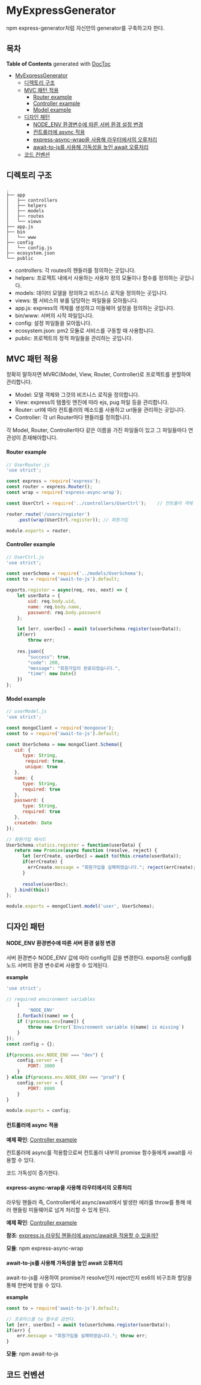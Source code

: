 # MyExpressGenerator

npm express-generator처럼 자신만의 generator를 구축하고자 한다.



## 목차

**Table of Contents**  generated with [DocToc](https://github.com/thlorenz/doctoc)

- [MyExpressGenerator](#myexpressgenerator)
  - [디렉토리 구조](#%EB%94%94%EB%A0%89%ED%86%A0%EB%A6%AC-%EA%B5%AC%EC%A1%B0)
  - [MVC 패턴 적용](#mvc-%ED%8C%A8%ED%84%B4-%EC%A0%81%EC%9A%A9)
    - [Router example](#router-example)
    - [Controller example](#controller-example)
    - [Model example](#model-example)
  - [디자인 패턴](#%EB%94%94%EC%9E%90%EC%9D%B8-%ED%8C%A8%ED%84%B4)
    - [NODE_ENV 환경변수에 따른 서버 환경 설정 변경](#node_env-%ED%99%98%EA%B2%BD%EB%B3%80%EC%88%98%EC%97%90-%EB%94%B0%EB%A5%B8-%EC%84%9C%EB%B2%84-%ED%99%98%EA%B2%BD-%EC%84%A4%EC%A0%95-%EB%B3%80%EA%B2%BD)
    - [컨트롤러에 async 적용](#%EC%BB%A8%ED%8A%B8%EB%A1%A4%EB%9F%AC%EC%97%90-async-%EC%A0%81%EC%9A%A9)
    - [express-async-wrap을 사용해 라우터에서의 오류처리](#express-async-wrap%EC%9D%84-%EC%82%AC%EC%9A%A9%ED%95%B4-%EB%9D%BC%EC%9A%B0%ED%84%B0%EC%97%90%EC%84%9C%EC%9D%98-%EC%98%A4%EB%A5%98%EC%B2%98%EB%A6%AC)
    - [await-to-js를 사용해 가독성을 높인 await 오류처리](#await-to-js%EB%A5%BC-%EC%82%AC%EC%9A%A9%ED%95%B4-%EA%B0%80%EB%8F%85%EC%84%B1%EC%9D%84-%EB%86%92%EC%9D%B8-await-%EC%98%A4%EB%A5%98%EC%B2%98%EB%A6%AC)
  - [코드 컨벤션](#%EC%BD%94%EB%93%9C-%EC%BB%A8%EB%B2%A4%EC%85%98)



## 디렉토리 구조

```
.
├── app
│   ├── controllers
│   ├── helpers
│   ├── models
│   ├── routes
│   └── views
├── app.js
├── bin
│   └── www
├── config
│   └── config.js
├── ecosystem.json
└── public
```

- controllers: 각 routes의 핸들러를 정의하는 곳입니다.
- helpers: 프로젝트 내에서 사용하는 사용자 정의 모듈이나 함수를 정의하는 곳입니다.
- models: 데이터 모델을 정의하고 비즈니스 로직을 정의하는 곳입니다.
- views: 웹 서비스의 뷰를 담당하는 파일들을 모아둡니다.
- app.js: express의 객체를 생성하고 미들웨어 설정을 정의하는 곳입니다.
- bin/www: 서버의 시작 파일입니다.
- config: 설정 파일들을 모아둡니다.
- ecosystem.json: pm2 모듈로 서비스를 구동할 때 사용합니다.
- public: 프로젝트의 정적 파일들을 관리하는 곳입니다.  



## MVC 패턴 적용

정확히 말하자면 MVRC(Model, View, Router, Controller)로 프로젝트를 분할하여 관리합니다. 

- Model: 모델 객체와 그것의 비즈니스 로직을 정의합니다.
- View: express의 템플릿 엔진에 따라 ejs, pug 파일 등을 관리합니다.
- Router: url에 따라 컨트롤러의 메소드를 사용하고 url들을 관리하는 곳입니다. 
- Controller: 각 url Router마다 핸들러를 정의합니다. 



각 Model, Router, Controller마다 같은 이름을 가진 파일들이 있고 그 파일들마다 연관성이 존재해야합니다.

#### Router example

```javascript
// UserRouter.js
'use strict';

const express = require('express');
const router = express.Router();
const wrap = require('express-async-wrap');

const UserCtrl = require('../controllers/UserCtrl');	// 컨트롤러 객체

router.route('/users/register')
	.post(wrap(UserCtrl.register)); // 회원가입

module.exports = router;
```



#### Controller example

```javascript
// UserCtrl.js
'use strict';

const userSchema = require('../models/UserSchema');
const to = require('await-to-js').default;

exports.register = async(req, res, next) => {
    let userData = {
        uid: req.body.uid,
        name: req.body.name,
        password: req.body.password
    };

    let [err, userDoc] = await to(userSchema.register(userData));
    if(err)
    	throw err;
    
    res.json({
        "success": true,
        "code": 200,
        "message": "회원가입이 완료되었습니다.",
        "time": new Date()
    })
};
```



#### Model example

```javascript
// userModel.js
'use strict';

const mongoClient = require('mongoose');
const to = require('await-to-js').default;

const UserSchema = new mongoClient.Schema({
   uid: {
      type: String,
       required: true,
       unique: true
   },
   name: {
      type: String,
      required: true
   },
   password: {
      type: String,
      required: true
   },
   createOn: Date
});

// 회원가입 메서드
UserSchema.statics.register = function(userData) {
   return new Promise(async function (resolve, reject) {
      let [errCreate, userDoc] = await to(this.create(userData));
      if(errCreate) {
        errCreate.message = "회원가입을 실패하였습니다."; reject(errCreate);
      }
      
      resolve(userDoc);
   }.bind(this))
};

module.exports = mongoClient.model('user', UserSchema);
```



## 디자인 패턴

#### NODE_ENV 환경변수에 따른 서버 환경 설정 변경

서버 환경변수 NODE_ENV 값에 따라 config의 값을 변경한다. exports된 config를 노드 서버의 환경 변수로써 사용할 수 있게된다.



**example**

```javascript
'use strict';

// required environment variables
	[
		'NODE_ENV'
	].forEach((name) => {
	if (!process.env[name]) {
		throw new Error(`Environment variable ${name} is missing`)
	}
});
const config = {};

if(process.env.NODE_ENV === "dev") {
	config.server = {
		PORT: 3000
	}
} else if(process.env.NODE_ENV === "prod") {
	config.server = {
		PORT: 8080
	}
}

module.exports = config;
```





#### 컨트롤러에 async 적용

**예제 확인**: [Controller example](#controller-example)

컨트롤러에 async를 적용함으로써 컨트롤러 내부의 promise 함수들에게 await를 사용할 수 있다.

코드 가독성이 증가한다.



#### express-async-wrap을 사용해 라우터에서의 오류처리

라우팅 핸들러 즉, Controller에서 async/await에서 발생한 에러를 throw를 통해 에러 핸들링 미들웨어로 넘겨 처리할 수 있게 된다.

**예제 확인**: [Controller example](#controller-example)

**참조**: [express.js 라우팅 핸들러에 async/await을 적용할 수 있을까?](https://programmingsummaries.tistory.com/399)

**모듈**: npm express-async-wrap



#### await-to-js를 사용해 가독성을 높인 await 오류처리

await-to-js를 사용하여 promise가  resolve인지 reject인지 es6의 비구조화 할당을 통해 한번에 받을 수 있다.

**example**

```javascript
const to = require('await-to-js').default;

// 프로미스를 to 함수로 감싼다.
let [err, userDoc] = await to(userSchema.register(userData));
if(err) {
	err.message = "회원가입을 실패하였습니다."; throw err;
}
```

**모듈**: npm await-to-js



## 코드 컨벤션

